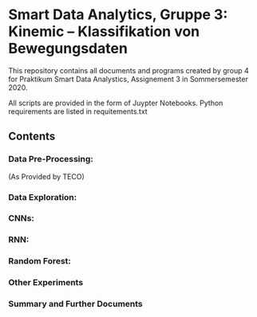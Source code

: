 # Smart Data Analytics, Gruppe 3: Kinemic – Klassifikation von Bewegungsdaten

This repository contains all documents and programs created by group 4 for 
Praktikum Smart Data Analystics, Assignement 3 in Sommersemester 2020.

All scripts are provided in the form of Juypter Notebooks.
Python requirements are listed in requitements.txt

## Contents


### Data Pre-Processing:

(As Provided by TECO)

### Data Exploration:

### CNNs:

### RNN:

### Random Forest:

### Other Experiments

### Summary and Further Documents